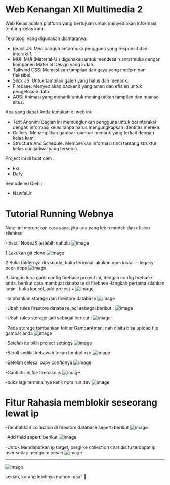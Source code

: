 # Web Kenangan XII Multimedia 2
Web Kelas adalah platform yang bertujuan untuk menyediakan informasi tentang kelas kami. 

Teknologi yang digunakan diantaranya: 
- React JS: Membangun antarmuka pengguna yang responsif dan interaktif.
- MUI: MUI (Material-UI) digunakan untuk mendesain antarmuka dengan komponen Material Design yang indah.
- Tailwind CSS: Memastikan tampilan dan gaya yang modern dan fleksibel.
- Slick JS: Untuk tampilan galeri yang halus dan menarik.
- Firebase: Menyediakan backend yang aman dan efisien untuk pengelolaan data.
- AOS: Animasi yang menarik untuk meningkatkan tampilan dan nuansa situs.

Apa yang dapat Anda temukan di web ini:
- Text Anonim: Bagian ini memungkinkan pengguna untuk berinteraksi dengan informasi kelas tanpa harus mengungkapkan identitas mereka.
- Gallery: Menampilkan gambar-gambar menarik yang terkait dengan kelas kami.
- Structure And Schedule: Memberikan informasi rinci tentang struktur kelas dan jadwal yang tersedia.

Project ini di buat oleh :
- Eki
- Dafy

Remodeled Oleh :
- NawfalJr

# Tutorial Running Webnya 
Note: ini merupakan cara saya, jika ada yang lebih mudah dan efisien silahkan

-Install NodeJS terlebih dahulu
![image](https://github.com/EkiZR/Web-Kelas-V2/assets/92925560/59fd1565-d706-47b0-95e2-691b8081aa7b)

1.Lakukan git clone ![image](https://github.com/EkiZR/Web-Kelas-V2/assets/92925560/8f881d1e-353a-47b8-ac6f-fec60c1037dd)

2.Buka foldernya di vscode, buka terminal lakukan npm install --legacy-peer-deps
![image](https://github.com/EkiZR/Web-Kelas-V2/assets/92925560/6d19e7c6-d3cd-457d-9274-7f3058d34bbc)

3.Jangan lupa ganti config firebase project ini, dengan config firebase anda. berikut cara membuat database di firebase
 -langkah pertama silahkan login
 -buka konsol, add project + 
 ![image](https://github.com/EkiZR/Web-Kelas-V2/assets/92925560/35465dfb-ebe7-454f-8257-03ce9d88ac22)
 
-tambahkan storage dan firestore database 
![image](https://github.com/EkiZR/Web-Kelas-V2/assets/92925560/4f770bd6-998d-44a4-b836-1881bd021944)

-Ubah rules firestore database jadi sebagai berikut :
![image](https://github.com/EkiZR/Web-Kelas-V2/assets/92925560/183df580-a341-4cf1-8769-3384ea4f9bab)

-Ubah rules storage jadi sebagai berikut :
![image](https://github.com/EkiZR/Web-Kelas-V2/assets/92925560/507b523e-7d41-4ed5-a875-0d82aac70f6a)

-Pada storage tambahkan folder GambarAman, nah disitu bisa upload file gambar anda
![image](https://github.com/EkiZR/Web-Kelas-V2/assets/92925560/1f3fa75e-2478-4f08-bc9a-a5db7602cc95)

-Setelah itu pilih project settings
![image](https://github.com/EkiZR/Web-Kelas-V2/assets/92925560/677341d3-5b0e-48a7-ae22-f13d26395852)

-Scroll sedikit kebawah tekan tombol </>
![image](https://github.com/EkiZR/Web-Kelas-V2/assets/92925560/a02a3656-9118-4a46-8955-115441cbf42b)

-Setelah selesai copy confignya 
![image](https://github.com/EkiZR/Web-Kelas-V2/assets/92925560/a79ecd78-dd08-4b32-9557-3f599001d739)

-Ganti disini,file firebase.js
![image](https://github.com/EkiZR/Web-Kelas-V2/assets/92925560/c69386fe-814b-4ae5-b526-4ca2ea0414fa)

-buka lagi terminalnya ketik npm run dev
![image](https://github.com/EkiZR/Web-Kelas-V2/assets/92925560/7802b25c-fa5a-4037-a8c2-c36e165159e1)

# Fitur Rahasia memblokir seseorang lewat ip
-Tambahkan collection di firestore database seperti berikut
![image](https://github.com/EkiZR/Web-Kelas-V2/assets/92925560/f92ee3db-9946-4b80-8a09-1ff91a2e9341)

-Add field seperti berikut 
![image](https://github.com/EkiZR/Web-Kelas-V2/assets/92925560/59da4808-8d88-4172-9d23-2b7fbc3e5f9b)

-Untuk Mendapatkan ip target, pergi ke collection chat disitu terdapat ip user setiap mengirim pesan
![image](https://github.com/EkiZR/Web-Kelas-V2/assets/92925560/4e8e29ff-fe7a-4ce6-b771-c62cfe0ccc5e)

------
![image](https://github.com/EkiZR/Web-Kelas-V2/assets/92925560/da0b81c4-a8ff-4f64-a32e-ae4ab59925f2)


sekian, kurang lebihnya mohon maaf 🙏

